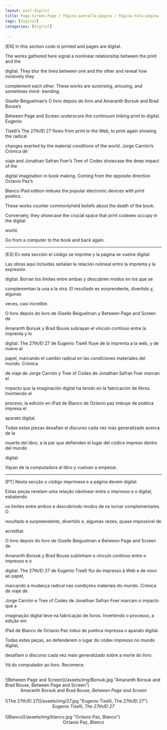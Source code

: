```yaml
---
layout: post-digital
title: Page-­Screen-­Page / Página-­pantalla­-página / Página­-tela-­página
tags: [digital]
categories: [digital]

---
```


[EN] In this section code is printed and pages are digital.

The works gathered here signal a non­linear relationship between the print and the

digital. They blur the lines between one and the other and reveal how incisively they

complement each other. These works are surprising, amusing, and sometimes mind-
bending.

Giselle Beiguelman’s O livro depois do livro and Amaranth Borsuk and Brad Bouse’s

Between Page and Screen underscore the continuum linking print to digital. Eugenio

Tiselli’s The 27th/El 27 flows from print to the Web, to print again showing the radical

changes exerted by the material conditions of the world. Jorge Carrión’s Crónica de

viaje and Jonathan Safran Foer’s Tree of Codes showcase the deep impact of the

digital imagination in book making. Coming from the opposite direction Octavio Paz’s

Blanco iPad edition imbues the popular electronic devices with print poetics.

These works counter commonly­held beliefs about the death of the book.

Conversely, they showcase the crucial space that print codexes occupy in the digital

world.

Go from a computer to the book and back again.

---

[ES] En esta sección el código se imprime y la página se vuelve digital.

Las obras aquí incluidas señalan la relación no­lineal entre la imprenta y la expresión

digital. Borran los límites entre ambas y descubren modos en los que se

complementan la una a la otra. El resultado es sorprendente, divertido y, algunas

veces, casi increíble.

O livro depois do livro de Giselle Beiguelman y Between Page and Screen de

Amaranth Borsuk y Brad Bouse subrayan el vínculo continuo entre la imprenta y lo

digital. The 27th/El 27 de Eugenio Tiselli fluye de la imprenta a la web, y de nuevo al

papel, marcando el cambio radical en las condiciones materiales del mundo. Crónica

de viaje de Jorge Carrión y Tree of Codes de Jonathan Safran Foer marcan el

impacto que la imaginación digital ha tenido en la fabricación de libros. Invirtiendo el

proceso, la edición en iPad de Blanco de Octavio paz imbuye de poética impresa el

aparato digital.

Todas estas piezas desafían el discurso cada vez más generalizado acerca de la

muerte del libro, a la par que defienden el lugar del códice impreso dentro del mundo

digital.

Vayan de la computadora al libro y vuelvan a empezar.

---

[PT] Nesta secção o código imprime­se e a página devém digital.

Estas peças revelam uma relação não­linear entre o impresso e o digital, esbatendo

os limites entre ambos e descobrindo modos de os tornar complementares. O

resultado é surpreendente, divertido e, algumas vezes, quase impossível de

acreditar.

O livro depois do livro de Giselle Beiguelman e Between Page and Screen de

Amaranth Borsuk y Brad Bouse sublinham o vínculo continuo entre o impresso e o

digital. The 27th/El 27 de Eugenio Tiselli flui do impresso à Web e de novo ao papel,

marcando a mudança radical nas condições materiais do mundo. Crónica de viaje de

Jorge Carrión e Tree of Codes de Jonathan Safran Foer marcam o impacto que a

imaginação digital teve na fabricação de livros. Invertendo o processo, a edição em

iPad de Blanco de Octavio Paz imbui de poética impressa o aparato digital.

Todas estas peças, ao defenderem o lugar do códex impresso no mundo digital,

desafiam o discurso cada vez mais generalizado sobre a morte do livro.

Vá do computador ao livro. Recomece.

<br/>
![Between Page and Screen](/assets/img/Borsuk.jpg "Amaranth Borsuk and Brad Bouse, Between Page and Screen")
<center>Amaranth Borsuk and Brad Bouse, <em>Between Page and Screen</em></center>
<br/>
![The 27th/El 27](/assets/img/27.jpg "Eugenio Tiselli, The 27th/El 27")
<center>Eugenio Tiselli, <em>The 27th/El 27</em></center>
<br/>
![Blanco](/assets/img/blanco.jpg "Octavio Paz, Blanco")
<center>Octavio Paz, <em>Blanco</em></center>
